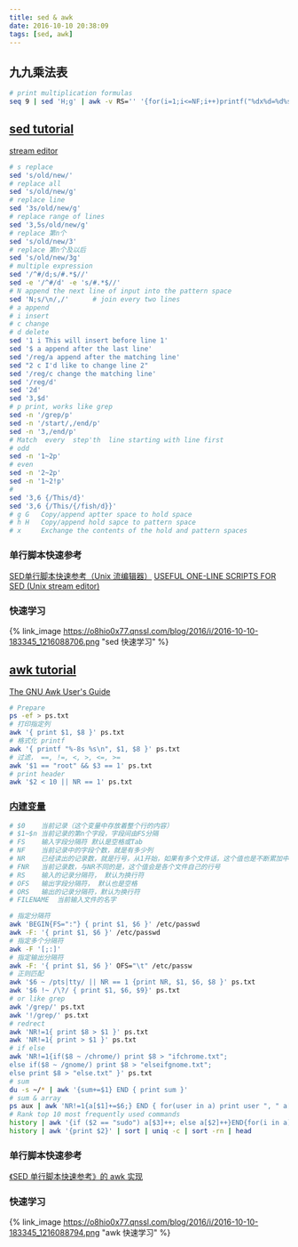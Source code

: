 ```yaml
---
title: sed & awk
date: 2016-10-10 20:38:09
tags: [sed, awk]
---
```

## 九九乘法表
```bash
# print multiplication formulas
seq 9 | sed 'H;g' | awk -v RS='' '{for(i=1;i<=NF;i++)printf("%dx%d=%d%s", i, NR, i*NR, i==NR?"\n":"\t")}'
```
<!--more-->
## [sed tutorial](http://coolshell.cn/articles/9104.html)
[stream editor](http://www.gnu.org/software/sed/manual/sed.html)

```bash
# s replace
sed 's/old/new/'
# replace all
sed 's/old/new/g'
# replace line
sed '3s/old/new/g'
# replace range of lines
sed '3,5s/old/new/g'
# replace 第n个
sed 's/old/new/3'
# replace 第n个及以后
sed 's/old/new/3g'
# multiple expression
sed '/^#/d;s/#.*$//'
sed -e '/^#/d' -e 's/#.*$//'
# N append the next line of input into the pattern space
sed 'N;s/\n/,/'      # join every two lines
# a append
# i insert
# c change
# d delete
sed '1 i This will insert before line 1'
sed '$ a append after the last line'
sed '/reg/a append after the matching line'
sed "2 c I'd like to change line 2"
sed '/reg/c change the matching line'
sed '/reg/d'
sed '2d'
sed '3,$d'
# p print, works like grep
sed -n '/grep/p'
sed -n '/start/,/end/p'
sed -n '3,/end/p'
# Match  every  step'th  line starting with line first
# odd
sed -n '1~2p'
# even
sed -n '2~2p'
sed -n '1~2!p'
#
sed '3,6 {/This/d}'
sed '3,6 {/This/{/fish/d}}'
# g G   Copy/append aptter space to hold space
# h H   Copy/append hold sapce to pattern space
# x     Exchange the contents of the hold and pattern spaces
```

### 单行脚本快速参考
[SED单行脚本快速参考（Unix 流编辑器）](http://sed.sourceforge.net/sed1line_zh-CN.html)
[USEFUL ONE-LINE SCRIPTS FOR SED (Unix stream editor)](http://sed.sourceforge.net/sed1line.txt)

### 快速学习
{% link_image https://o8hio0x77.qnssl.com/blog/2016/i/2016-10-10-183345_1216088706.png "sed 快速学习" %}

## [awk tutorial](http://coolshell.cn/articles/9070.html)
[The GNU Awk User's Guide](http://www.gnu.org/software/gawk/manual/gawk.html)

```bash
# Prepare
ps -ef > ps.txt
# 打印指定列
awk '{ print $1, $8 }' ps.txt
# 格式化 printf
awk '{ printf "%-8s %s\n", $1, $8 }' ps.txt
# 过滤， ==, !=, <, >, <=, >=
awk '$1 == "root" && $3 == 1' ps.txt
# print header
awk '$2 < 10 || NR == 1' ps.txt
```
### [内建变量](http://www.gnu.org/software/gawk/manual/gawk.html#Built_002din-Variables)

```bash
# $0    当前记录（这个变量中存放着整个行的内容）
# $1~$n 当前记录的第n个字段，字段间由FS分隔
# FS    输入字段分隔符 默认是空格或Tab
# NF    当前记录中的字段个数，就是有多少列
# NR    已经读出的记录数，就是行号，从1开始，如果有多个文件话，这个值也是不断累加中。
# FNR   当前记录数，与NR不同的是，这个值会是各个文件自己的行号
# RS    输入的记录分隔符， 默认为换行符
# OFS   输出字段分隔符， 默认也是空格
# ORS   输出的记录分隔符，默认为换行符
# FILENAME  当前输入文件的名字
```
```bash
# 指定分隔符
awk 'BEGIN{FS=":"} { print $1, $6 }' /etc/passwd
awk -F: '{ print $1, $6 }' /etc/passwd
# 指定多个分隔符
awk -F '[;:]'
# 指定输出分隔符
awk -F: '{ print $1, $6 }' OFS="\t" /etc/passw
# 正则匹配
awk '$6 ~ /pts|tty/ || NR == 1 {print NR, $1, $6, $8 }' ps.txt
awk '$6 !~ /\?/ { print $1, $6, $9}' ps.txt
# or like grep
awk '/grep/' ps.txt
awk '!/grep/' ps.txt
# redrect
awk 'NR!=1{ print $8 > $1 }' ps.txt
awk 'NR!=1{ print > $1 }' ps.txt
# if else
awk 'NR!=1{if($8 ~ /chrome/) print $8 > "ifchrome.txt";
else if($8 ~ /gnome/) print $8 > "elseifgnome.txt";
else print $8 > "else.txt" }' ps.txt
# sum
du -s ~/* | awk '{sum+=$1} END { print sum }'
# sum & array
ps aux | awk 'NR!=1{a[$1]+=$6;} END { for(user in a) print user ", " a[user] "KB"; }'
# Rank top 10 most frequently used commands
history | awk '{if ($2 == "sudo") a[$3]++; else a[$2]++}END{for(i in a){print a[i] " " i}}' | sort -rn | head
history | awk '{print $2}' | sort | uniq -c | sort -rn | head
```
### 单行脚本快速参考
[《SED 单行脚本快速参考》的 awk 实现](http://luy.li/2009/12/07/sed_awk/)

### 快速学习
{% link_image https://o8hio0x77.qnssl.com/blog/2016/i/2016-10-10-183345_1216088794.png "awk 快速学习" %}
